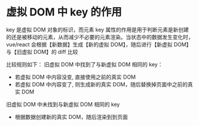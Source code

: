 # 虚拟 DOM 中 key 的作用 [](#虚拟dom中key的作用)

key 是虚拟 DOM 对象的标识，而元素 key 属性的作用是用于判断元素是新创建的还是被移动的元素，从而减少不必要的元素渲染。当状态中的数据发生变化时，vue/react 会根据【新数据】生成【新的虚拟 DOM】，随后进行【新虚拟 DOM】与【旧虚拟 DOM】的 diff 比较

比较规则如下：
旧虚拟 DOM 中找到了与新虚拟 DOM 相同的 key：

- 若虚拟 DOM 中内容没变, 直接使用之前的真实 DOM
- 若虚拟 DOM 中内容变了, 则生成新的真实 DOM，随后替换掉页面中之前的真实 DOM

旧虚拟 DOM 中未找到与新虚拟 DOM 相同的 key

- 根据数据创建新的真实 DOM，随后渲染到到页面
